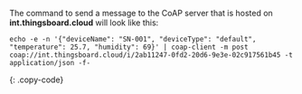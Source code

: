 The command to send a message to the CoAP server that is hosted on **int.thingsboard.cloud** will look like this:

```shell
echo -e -n '{"deviceName": "SN-001", "deviceType": "default", "temperature": 25.7, "humidity": 69}' | coap-client -m post coap://int.thingsboard.cloud/i/2ab11247-0fd2-20d6-9e3e-02c917561b45 -t application/json -f-
```
{: .copy-code}